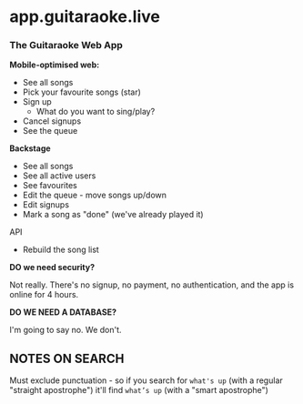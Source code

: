 # app.guitaraoke.live
### The Guitaraoke Web App

**Mobile-optimised web:**

* See all songs
* Pick your favourite songs (star)
* Sign up
  * What do you want to sing/play?
* Cancel signups
* See the queue

**Backstage**

* See all songs
* See all active users
* See favourites
* Edit the queue - move songs up/down
* Edit signups
* Mark a song as "done" (we've already played it)

API

* Rebuild the song list

**DO we need security?**

Not really. There's no signup, no payment, no authentication, and the app is online for 4 hours.

**DO WE NEED A DATABASE?**

I'm going to say no. We don't.

## NOTES ON SEARCH

Must exclude punctuation - so if you search for `what's up` (with a regular "straight apostrophe") it'll find `what’s up` (with a "smart apostrophe")

 

